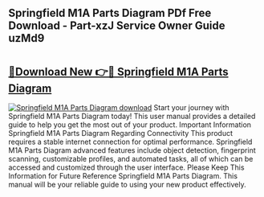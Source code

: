 ## Springfield M1A Parts Diagram PDf Free Download - Part-xzJ Service Owner Guide uzMd9

# <h2><a href="http://dftu81.blite.top/?on=Springfield+M1A+Parts+Diagram">🔗Download New 👉🔴 Springfield M1A Parts Diagram</a></h2>

[![Springfield M1A Parts Diagram download](https://i.imgur.com/lujVjoI.png)](http://dftu81.blite.top/?on=Springfield+M1A+Parts+Diagram)
Start your journey with Springfield M1A Parts Diagram today! This user manual provides a detailed guide to help you get the most out of your product. Important Information Springfield M1A Parts Diagram Regarding Connectivity This product requires a stable internet connection for optimal performance. Springfield M1A Parts Diagram advanced features include object detection, fingerprint scanning, customizable profiles, and automated tasks, all of which can be accessed and customized through the user interface. Please Keep This Information for Future Reference Springfield M1A Parts Diagram. This manual will be your reliable guide to using your new product effectively.
